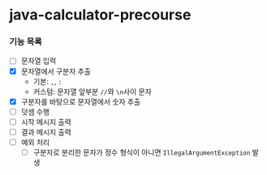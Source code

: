# java-calculator-precourse

### 기능 목록
- [ ] 문자열 입력
- [X] 문자열에서 구분자 추출
    - 기본: `,`, `:`
    - 커스텀: 문자열 앞부분 `//`와 `\n`사이 문자
- [X] 구분자를 바탕으로 문자열에서 숫자 추출
- [ ] 덧셈 수행
- [ ] 시작 메시지 출력
- [ ] 결과 메시지 출력
- [ ] 예외 처리
    - [ ] 구분자로 분리한 문자가 정수 형식이 아니면 `IllegalArgumentException` 발생